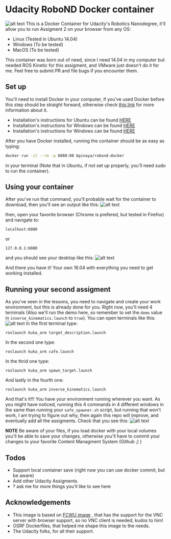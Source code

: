# Udacity RoboND Docker container

[//]: # (Image References)


[all]: ./img/readme5.png "All installed"
[1]: ./img/readme5.png "1"
[2]: ./img/readme5.png "2"
[3]: ./img/readme5.png "3"
[4]: ./img/readme5.png "4"

![alt text][all]
This is a Docker Container for Udacity's Robotics Nanodegree, it'll allow you to run Assigment 2 on your browser from any OS:
  - Linux (Tested in Ubuntu 14.04)
  - Windows (To be tested)
  - MacOS (To be tested)

This container was born out of need, since I need 14.04 in my computer but needed ROS Kinetic for this assigment, and VMware just doesn't do it for me. Feel free to submit PR and file bugs if you encounter them.
## Set up

You'll need to install Docker in your computer, if you've used Docker before this step should be straight forward, otherwise check [this link](https://www.docker.com/what-docker) for more information about it.
  - Installation's instructions for Ubuntu can be found [HERE](https://docs.docker.com/engine/installation/linux/ubuntu/)
  - Installation's instructions for Windows can be found [HERE](https://docs.docker.com/docker-for-windows/install/)
  - Installation's instructions for Windows can be found [HERE](https://docs.docker.com/docker-for-mac/install/)

After you have Docker installed, running the container should be as easy as typing:
```bash
docker run -it --rm -p 6080:80 bpinaya/robond-docker
```
in your terminal (Note that in Ubuntu, if not set up properly, you'll need sudo to run the container).



## Using your container
After you've run that command, you'll probable wait for the container to download, then you'll see an output like this:
![alt text][1]


then, open your favorite browser (Chrome is prefered, but tested in Firefox) and navigate to:
```
localhost:6080
```
or
```
127.0.0.1:6080
```
and you should see your desktop like this:
![alt text][2]

And there you have it! Your own 16.04 with everything you need to get working installed.
## Running your second assigment

As you've seen in the lessons, you need to navigate and create your work environment, but this is already done for you. Right now, you'll need 4 terminals (Also we'll run the demo here, so remember to set the `demo` value in `inverse_kinematics.launch` to `true`). You can open terminals like this:
![alt text][3]
In the first terminal type:
```
roslaunch kuka_arm target_description.launch
```
In the second one type:
```
roslaunch kuka_arm cafe.launch
```
In the thrid one type:
```
roslaunch kuka_arm spawn_target.launch
```
And lastly in the fourth one:
```
roslaunch kuka_arm inverse_kinematics.launch
```

And that's it!!! You have your environment running wherever you want. As you might have noticed, running this 4 commands in 4 different windows in the same than running your `safe_spawner.sh` script, but running that won't work, I am trying to figure out why, then again this repo will improve, and eventually add all the assigments. Check that you see this:
![alt text][4]

**NOTE** Be aware of your files, if you load docker with your local volumes you'll be able to save your changes, otherwise you'll have to commit your changes to your favorite Content Managment System (Github ;) )


## Todos

 - Support local container save (right now you can use docker commit, but be aware)
 - Add other Udacity Assigments.
 - ? ask me for more things you'll like to see here

## Acknowledgements
 - This image is based on [FCWU image](https://github.com/fcwu/docker-ubuntu-vnc-desktop) , that has the support for the VNC server with browser support, so no VNC client is needed, kudos to him!
 - OSRF Dockerfiles, that helped me shape this image to the needs.
 - The Udacity folks, for all their support.
